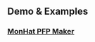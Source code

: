
## Demo & Examples
### [MonHat PFP Maker](https://andalfthegreat.github.io/imageMaker/demo#MonHat)


